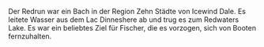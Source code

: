 Der Redrun war ein Bach in der Region Zehn Städte von Icewind Dale. Es leitete Wasser aus dem Lac Dinneshere ab und trug es zum Redwaters Lake.
Es war ein beliebtes Ziel für Fischer, die es vorzogen, sich von Booten fernzuhalten.